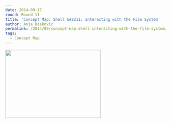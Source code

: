 ```yaml
---
date: 2014-09-17
round: Round 11
title: 'Concept Map: Shell &#8211; Interacting with the File System'
author: Anja Boskovic
permalink: /2014/09/concept-map-shell-interacting-with-the-file-system/
tags:
  - Concept Map
---
```

[<img class="alignnone size-medium wp-image-8748" alt="" src="/software-carpentry-training-website/uploads/2014/09/17-09-2014-11-36-20AM-300x215.jpg" width="300" height="215" />][1]

 [1]: /software-carpentry-training-website/uploads/2014/09/17-09-2014-11-36-20AM.jpg
